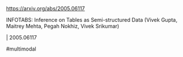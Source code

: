 https://arxiv.org/abs/2005.06117

INFOTABS: Inference on Tables as Semi-structured Data (Vivek Gupta, Maitrey Mehta, Pegah Nokhiz, Vivek Srikumar)

| 2005.06117

#multimodal 